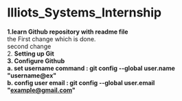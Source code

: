# Illiots_Systems_Internship
<B> 1.learn Github repository with readme file</B><br>
the First change which is done.
<br>
second change
<br> 
2. <b>Setting up Git<b><br>
3.<B> Configure Github</b> <br>
   a. set username command : git config --global user.name "username@ex"<br>
   b. config user email : git config --global user.email "example@gmail.com"<br>
<br>
